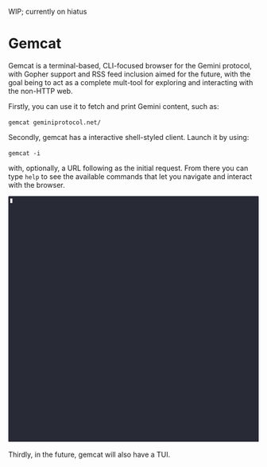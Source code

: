 WIP; currently on hiatus
# Gemcat
Gemcat is a terminal-based, CLI-focused browser for the Gemini protocol, with Gopher support and RSS feed inclusion aimed for the future, with the goal being to act as a complete mult-tool for exploring and interacting with the non-HTTP web.

Firstly, you can use it to fetch and print Gemini content, such as:

`gemcat geminiprotocol.net/`

Secondly, gemcat has a interactive shell-styled client. Launch it by using:

`gemcat -i`

with, optionally, a URL following as the initial request. From there you can type `help` to see the available commands that let you navigate and interact with the browser.

![Demo Gif](https://raw.githubusercontent.com/krbreyn/gemcat/refs/heads/master/demo.gif)

Thirdly, in the future, gemcat will also have a TUI.
